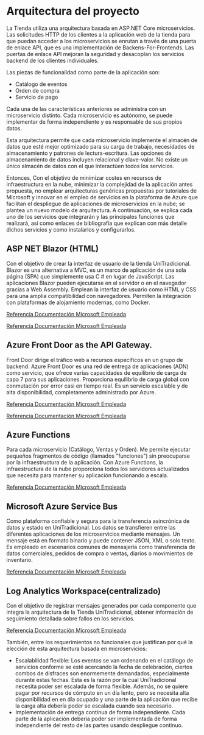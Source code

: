 # Arquitectura del proyecto

La Tienda utiliza una arquitectura basada en ASP.NET Core microservicios. Las solicitudes HTTP de los clientes a la aplicación web de la tienda para que puedan acceder a los microservicios se enrutan a través de una puerta de enlace API, que es una implementación de Backens-For-Frontends. Las puertas de enlace API mejoran la seguridad y desacoplan los servicios backend de los clientes individuales. 

Las piezas de funcionalidad como parte de la aplicación son:

- Catálogo de eventos
- Orden de compra
- Servicio de pago

Cada una de las características anteriores se administra con un microservicio distinto. Cada microservicio es autónomo, se puede implementar de forma independiente y es responsable de sus propios datos.

Esta arquitectura permite que cada microservicio implemente el almacén de datos que esté mejor optimizado para su carga de trabajo, necesidades de almacenamiento y patrones de lectura-escritura. Las opciones de almacenamiento de datos incluyen relacional y clave-valor. No existe un único almacén de datos con el que interactúen todos los servicios.

Entonces, Con el objetivo de minimizar costes en recursos de infraestructura en la nube, minimizar la complejidad de la aplicación antes propuesta, no emplear arquitecturas genéricas propuestas por tutoriales de Microsoft y innovar en el empleo de servicios en la plataforma de Azure que facilitan el despliegue de aplicaciones de microservicios en la nube; se plantea un nuevo modelo de arquitectura. A continuación, se explica cada uno de los servicios que integrarán y las principales funciones que realizará, así como enlaces de bibliografía que explican con más detalle dichos servicios y como instalarlos y configurarlos. 

## ASP NET Blazor (HTML) 
Con el objetivo de crear la interfaz de usuario de la tienda UniTradicional. Blazor es una alternativa a MVC, es un marco de aplicación de una sola página (SPA) que simplemente usa C # en lugar de JavaScript. Las aplicaciones Blazor pueden ejecutarse en el servidor o en el navegador gracias a Web Assembly. Emplean la interfaz de usuario como HTML y CSS para una amplia compatibilidad con navegadores. Permiten la integración con plataformas de alojamiento modernas, como Docker.

[Referencia Documentación Microsoft Empleada](https://dotnet.microsoft.com/learn/aspnet/blazor-tutorial/run)

[Referencia Documentación Microsoft Empleada](https://docs.microsoft.com/es-es/aspnet/core/blazor/?view=aspnetcore-3.1)

## Azure Front Door as the API Gateway. 

Front Door dirige el tráfico web a recursos específicos en un grupo de backend. Azure Front Door es una red de entrega de aplicaciones (ADN) como servicio, que ofrece varias capacidades de equilibrio de carga de capa 7 para sus aplicaciones. Proporciona equilibrio de carga global con conmutación por error casi en tiempo real. Es un servicio escalable y de alta disponibilidad, completamente administrado por Azure.

[Referencia Documentación Microsoft Empleada](https://docs.microsoft.com/en-us/azure/frontdoor/front-door-faq#how-do-i-lock-down-the-access-to-my-backend-to-only-azure-front-door)

[Referencia Documentación Microsoft Empleada](https://docs.microsoft.com/en-us/azure/frontdoor/quickstart-create-front-door-cli)

## Azure Functions

Para cada microservicio (Catálogo, Ventas y Orden). Me permite ejecutar pequeños fragmentos de código (llamados "funciones") sin preocuparse por la infraestructura de la aplicación. Con Azure Functions, la infraestructura de la nube proporciona todos los servidores actualizados que necesita para mantener su aplicación funcionando a escala.

[Referencia Documentación Microsoft Empleada](https://docs.microsoft.com/es-es/azure/azure-functions/functions-overview)

## Microsoft Azure Service Bus 

Como plataforma confiable y segura para la transferencia asincrónica de datos y estado en UniTradicional. Los datos se transfieren entre las diferentes aplicaciones de los microservicios mediante mensajes. Un mensaje está en formato binario y puede contener JSON, XML o solo texto. Es empleado en escenarios comunes de mensajería como transferencia de datos comerciales, pedidos de compra o ventas, diarios o movimientos de inventario.

[Referencia Documentación Microsoft Empleada](https://docs.microsoft.com/es-es/azure/service-bus-messaging/service-bus-messaging-overview)

## Log Analytics Workspace(centralizado)

Con el objetivo de registrar mensajes generados por cada componente que integra la arquitectura de la Tienda UniTradicional, obtener información de seguimiento detallada sobre fallos en los servicios.

[Referencia Documentación Microsoft Empleada](https://docs.microsoft.com/en-us/azure/azure-monitor/learn/quick-create-workspace)


También, entre los requerimientos no funcionales que justifican por qué la elección de esta arquitectura basada en microservicios:

- Escalabilidad flexible: Los eventos se van ordenando en el catálogo de servicios conforme se esté acercando la fecha de celebración, ciertos combos de disfraces son enormemente demandados, especialmente durante estas fechas. Esta es la razón por la cual UniTradicional necesita poder ser escalada de forma flexible. Además, no se quiere pagar por recursos de cómputo en un día lento, pero se necesita alta disponibilidad en en día ocupado y una parte de la aplicación que recibe la carga alta debería poder se escalada cuando sea necesario.
- Implementación de entrega continua de forma independiente. Cada parte de la aplicación debería poder ser implementada de forma independiente del resto de las partes usando despliegue continuo. 

